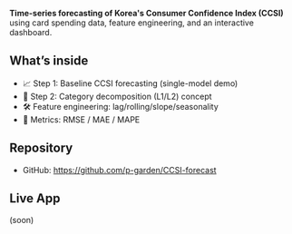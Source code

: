 
**Time-series forecasting of Korea's Consumer Confidence Index (CCSI)**  
using card spending data, feature engineering, and an interactive dashboard.

## What’s inside
- 📈 Step 1: Baseline CCSI forecasting (single-model demo)
- 🧩 Step 2: Category decomposition (L1/L2) concept
- 🛠️ Feature engineering: lag/rolling/slope/seasonality
- 🧪 Metrics: RMSE / MAE / MAPE

## Repository
- GitHub: https://github.com/p-garden/CCSI-forecast

<!-- 나중에 Streamlit를 배포하면 아래 버튼 링크를 교체하세요 -->
## Live App
(soon)
